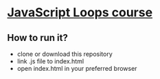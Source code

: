
# [JavaScript Loops course](https://teamtreehouse.com/library/javascript-loops)


## How to run it?

- clone or download this repository
- link .js file to index.html
- open index.html in your preferred browser